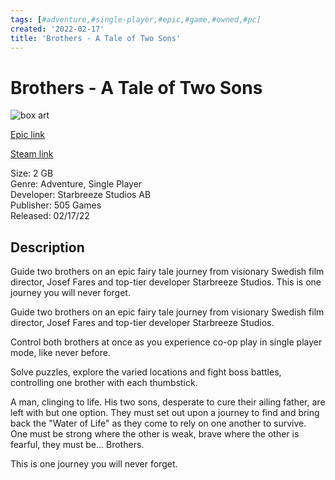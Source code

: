 ```yaml
---
tags: [#adventure,#single-player,#epic,#game,#owned,#pc]
created: '2022-02-17'
title: 'Brothers - A Tale of Two Sons'
---
```

# Brothers - A Tale of Two Sons

![box art](https://cdn1.epicgames.com/offer/615659ff36244d258ef6c6a827e32c5d/EGS_BrothersATaleofTwoSons_StarbreezeStudiosAB_S1_2560x1440-a1455bfc980acece23a9fc9824a94e17?h=270&amp;resize=1&amp;w=480)

[Epic link](https://www.epicgames.com/store/en-US/p/brothers-a-tale-of-two-sons)

[Steam link](https://store.steampowered.com/search/?term=Brothers%20-%20A%20Tale%20of%20Two%20Sons)

Size: 2 GB  
Genre: Adventure, Single Player  
Developer: Starbreeze Studios AB  
Publisher: 505 Games  
Released: 02/17/22  

## Description

Guide two brothers on an epic fairy tale journey from visionary Swedish film director, Josef Fares and top-tier developer Starbreeze Studios. This is one journey you will never forget.

Guide two brothers on an epic fairy tale journey from visionary Swedish film director, Josef Fares and top-tier developer Starbreeze Studios. 

Control both brothers at once as you experience co-op play in single player mode, like never before. 

Solve puzzles, explore the varied locations and fight boss battles, controlling one brother with each thumbstick.

A man, clinging to life. His two sons, desperate to cure their ailing father, are left with but one option. They must set out upon a journey to find and bring back the "Water of Life" as they come to rely on one another to survive. One must be strong where the other is weak, brave where the other is fearful, they must be... Brothers.

This is one journey you will never forget.
